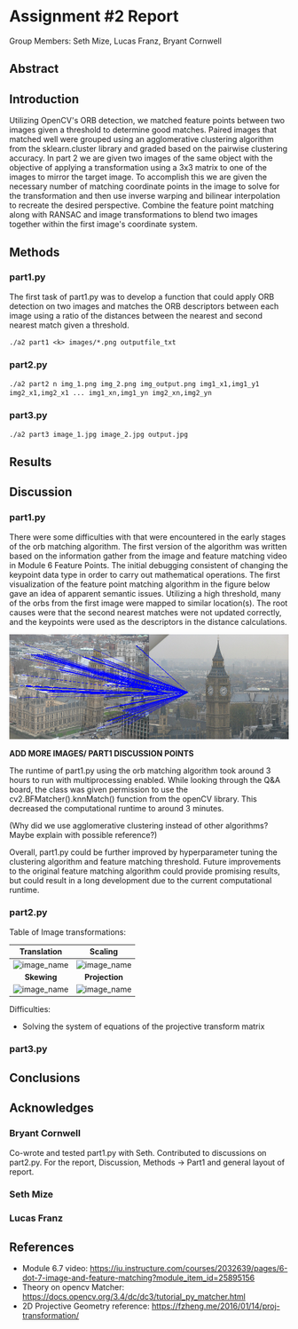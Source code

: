 # Assignment #2 Report
Group Members: Seth Mize, Lucas Franz, Bryant Cornwell

## Abstract

## Introduction

Utilizing OpenCV's ORB detection, we matched feature points between two images given a threshold to determine good matches. Paired images that matched well were grouped using an agglomerative clustering algorithm from the sklearn.cluster library and graded based on the pairwise clustering accuracy. 
In part 2 we are given two images of the same object with the objective of applying a transformation using a 3x3 matrix to one of the images to mirror the target image. To accomplish this we are given the necessary number of matching coordinate points in the image to solve for the transformation and then use inverse warping and bilinear interpolation to recreate the desired perspective. 
Combine the feature point matching along with RANSAC and image transformations to blend two images together within the first image's coordinate system. 

## Methods
### part1.py
The first task of part1.py was to develop a function that could apply ORB detection on two images and matches the ORB descriptors between each image using a ratio of the distances between the nearest and second nearest match given a threshold. 

    ./a2 part1 <k> images/*.png outputfile_txt

### part2.py
    ./a2 part2 n img_1.png img_2.png img_output.png img1_x1,img1_y1 img2_x1,img2_x1 ... img1_xn,img1_yn img2_xn,img2_yn
### part3.py
    ./a2 part3 image_1.jpg image_2.jpg output.jpg
## Results

## Discussion
### part1.py
There were some difficulties with that were encountered in the early stages of the orb matching algorithm. The first version of the algorithm was written based on the information gather from the image and feature matching video in Module 6 Feature Points. The initial debugging consistent of changing the keypoint data type in order to carry out mathematical operations. The first visualization of the feature point matching algorithm in the figure below gave an idea of apparent semantic issues. Utilizing a high threshold, many of the orbs from the first image were mapped to similar location(s). The root causes were that the second nearest matches were not updated correctly, and the keypoints were used as the descriptors in the distance calculations.

![Phase1_orbmatch.png](documentation/images/example_match_100_20220326133138.png)

__ADD MORE IMAGES/ PART1 DISCUSSION POINTS__


The runtime of part1.py using the orb matching algorithm took around 3 hours to run with multiprocessing enabled. While looking through the Q&A board, the class was given permission to use the cv2.BFMatcher().knnMatch() function from the openCV library. This decreased the computational runtime to around 3 minutes.

(Why did we use agglomerative clustering instead of other algorithms? Maybe explain with possible reference?)

Overall, part1.py could be further improved by hyperparameter tuning the clustering algorithm and feature matching threshold. Future improvements to the original feature matching algorithm could provide promising results, but could result in a long development due to the current computational runtime.

### part2.py

Table of Image transformations:

|                                     Translation                                       |                                             Scaling                                                   |
| :-----------------------------------------------------------------------------------: | :---------------------------------------------------------------------------------------------------: |
| <img src="" alt="image_name" width="400"/>                                            | <img src="" alt="image_name" width="400"/>                                                            |
|                                     __Skewing__                                           |                                              __Projection__                                               |
| <img src="" alt="image_name" width="400"/>                                            | <img src="" alt="image_name" width="400"/>                                                            |

Difficulties:
- Solving the system of equations of the projective transform matrix
### part3.py

## Conclusions

## Acknowledges
### Bryant Cornwell 
Co-wrote and tested part1.py with Seth. Contributed to discussions on part2.py. 
For the report, Discussion, Methods -> Part1 and general layout of report.
### Seth Mize
### Lucas Franz

## References
- Module 6.7 video: https://iu.instructure.com/courses/2032639/pages/6-dot-7-image-and-feature-matching?module_item_id=25895156
- Theory on opencv Matcher: https://docs.opencv.org/3.4/dc/dc3/tutorial_py_matcher.html
- 2D Projective Geometry reference: https://fzheng.me/2016/01/14/proj-transformation/